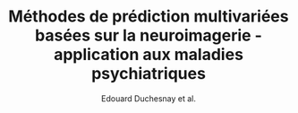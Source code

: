 ---
cat: gaia
subcat: signature
bestof: false
author: Edouard Duchesnay et al.
title: Méthodes de prédiction multivariées basées sur la neuroimagerie  - application aux maladies psychiatriques
journal: Annales Médico-psychologiques, revue psychiatrique
year: 2015
type: article
---